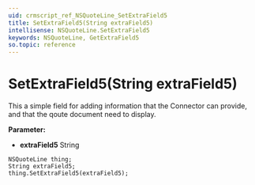 ```yaml
---
uid: crmscript_ref_NSQuoteLine_SetExtraField5
title: SetExtraField5(String extraField5)
intellisense: NSQuoteLine.SetExtraField5
keywords: NSQuoteLine, GetExtraField5
so.topic: reference
---
```


# SetExtraField5(String extraField5)

This a simple field for adding information that the Connector can provide, and that the qoute document need to display.

**Parameter:** 
 - **extraField5** String

```crmscript
NSQuoteLine thing;
String extraField5;
thing.SetExtraField5(extraField5);
```

